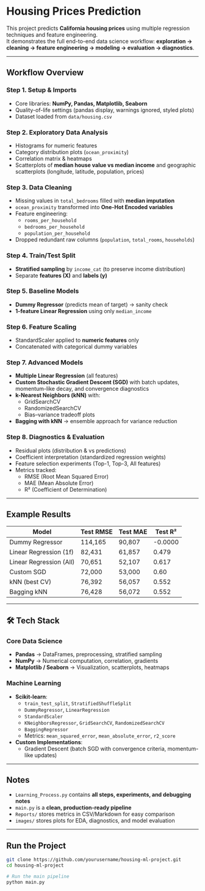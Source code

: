 # Housing Prices Prediction

This project predicts **California housing prices** using multiple regression techniques and feature engineering.  
It demonstrates the full end-to-end data science workflow: **exploration → cleaning → feature engineering → modeling → evaluation → diagnostics**.  

---

## Workflow Overview

### Step 1. Setup & Imports
- Core libraries: **NumPy, Pandas, Matplotlib, Seaborn**
- Quality-of-life settings (pandas display, warnings ignored, styled plots)
- Dataset loaded from `data/housing.csv`

### Step 2. Exploratory Data Analysis
- Histograms for numeric features  
- Category distribution plots (`ocean_proximity`)  
- Correlation matrix & heatmaps  
- Scatterplots of **median house value vs median income** and geographic scatterplots (longitude, latitude, population, prices)  

### Step 3. Data Cleaning
- Missing values in `total_bedrooms` filled with **median imputation**  
- `ocean_proximity` transformed into **One-Hot Encoded variables**  
- Feature engineering:
  - `rooms_per_household`
  - `bedrooms_per_household`
  - `population_per_household`
- Dropped redundant raw columns (`population`, `total_rooms`, `households`)  

###  Step 4. Train/Test Split
- **Stratified sampling** by `income_cat` (to preserve income distribution)  
- Separate **features (X)** and **labels (y)**  

### Step 5. Baseline Models
- **Dummy Regressor** (predicts mean of target) → sanity check  
- **1-feature Linear Regression** using only `median_income`  

###  Step 6. Feature Scaling
- StandardScaler applied to **numeric features** only  
- Concatenated with categorical dummy variables  

### Step 7. Advanced Models
- **Multiple Linear Regression** (all features)  
- **Custom Stochastic Gradient Descent (SGD)** with batch updates, momentum-like decay, and convergence diagnostics  
- **k-Nearest Neighbors (kNN)** with:
  - GridSearchCV  
  - RandomizedSearchCV  
  - Bias–variance tradeoff plots  
- **Bagging with kNN** → ensemble approach for variance reduction  

### Step 8. Diagnostics & Evaluation
- Residual plots (distribution & vs predictions)  
- Coefficient interpretation (standardized regression weights)  
- Feature selection experiments (Top-1, Top-3, All features)  
- Metrics tracked:
  - RMSE (Root Mean Squared Error)  
  - MAE (Mean Absolute Error)  
  - R² (Coefficient of Determination)  

---

## Example Results

| Model                  | Test RMSE | Test MAE | Test R² |
|-------------------------|-----------|----------|---------|
| Dummy Regressor         | 114,165   | 90,807   | -0.0000 |
| Linear Regression (1f)  | 82,431    | 61,857   | 0.479   |
| Linear Regression (All) | 70,651    | 52,107   | 0.617   |
| Custom SGD              | 72,000    | 53,000   | 0.60    |
| kNN (best CV)           | 76,392    | 56,057   | 0.552   |
| Bagging kNN             | 76,428    | 56,072   | 0.552   |

---

## 🛠 Tech Stack

### Core Data Science
- **Pandas** → DataFrames, preprocessing, stratified sampling  
- **NumPy** → Numerical computation, correlation, gradients  
- **Matplotlib / Seaborn** → Visualization, scatterplots, heatmaps  

### Machine Learning
- **Scikit-learn**:
  - `train_test_split`, `StratifiedShuffleSplit`
  - `DummyRegressor`, `LinearRegression`
  - `StandardScaler`
  - `KNeighborsRegressor`, `GridSearchCV`, `RandomizedSearchCV`
  - `BaggingRegressor`
  - Metrics: `mean_squared_error`, `mean_absolute_error`, `r2_score`
- **Custom Implementations**:
  - Gradient Descent (batch SGD with convergence criteria, momentum-like updates)  

---

## Notes

- `Learning_Process.py` contains **all steps, experiments, and debugging notes**  
- `main.py` is a **clean, production-ready pipeline**  
- `Reports/` stores metrics in CSV/Markdown for easy comparison  
- `images/` stores plots for EDA, diagnostics, and model evaluation  

---

## Run the Project

```bash
git clone https://github.com/yourusername/housing-ml-project.git
cd housing-ml-project

# Run the main pipeline
python main.py
